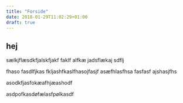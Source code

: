 ```yaml
---
title: "Forside"
date: 2018-01-29T11:02:29+01:00
draft: true
---
```



## hej 


sælkjflæsdkfjalskfjakf faklf alfkæ jadsflækaj sdflj


fhaso fasdlfjkas fkljashfkaslfhasojfasjf asæfhlasfhsa
fasfasf ajshasjfhs


asodkfjasfokæafhjæashodf

asdpofkasdøfælasfpølkasdf